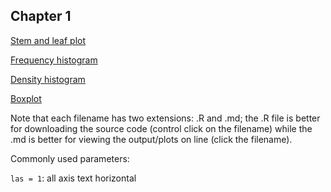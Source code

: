 ## Chapter 1

[Stem and leaf plot](SteamandLeaf.md)

[Frequency histogram](FrequencyHistogram.md)

[Density histogram](DensityHistogram)

[Boxplot](Boxplot.md)

Note that each filename has two extensions: .R and .md; the .R file is better for downloading the source code (control click on the filename) while the .md is better for viewing the output/plots on line (click the filename).

Commonly used parameters:

`las = 1`:   all axis text horizontal
